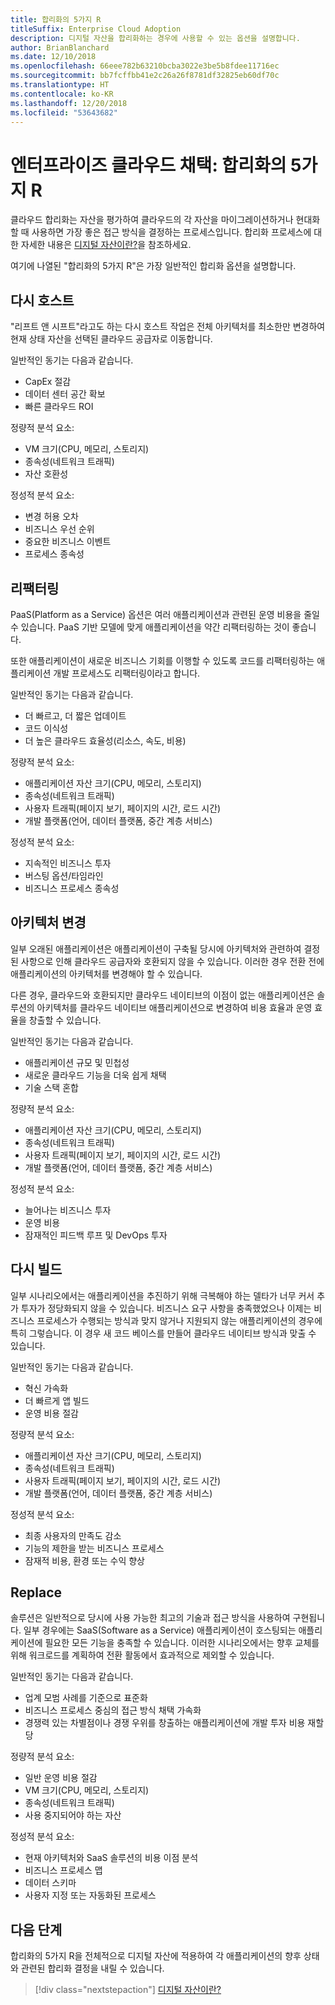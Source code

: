```yaml
---
title: 합리화의 5가지 R
titleSuffix: Enterprise Cloud Adoption
description: 디지털 자산을 합리화하는 경우에 사용할 수 있는 옵션을 설명합니다.
author: BrianBlanchard
ms.date: 12/10/2018
ms.openlocfilehash: 66eee782b63210bcba3022e3be5b8fdee11716ec
ms.sourcegitcommit: bb7fcffbb41e2c26a26f8781df32825eb60df70c
ms.translationtype: HT
ms.contentlocale: ko-KR
ms.lasthandoff: 12/20/2018
ms.locfileid: "53643682"
---
```

# <a name="enterprise-cloud-adoption-the-5-rs-of-rationalization"></a>엔터프라이즈 클라우드 채택: 합리화의 5가지 R

클라우드 합리화는 자산을 평가하여 클라우드의 각 자산을 마이그레이션하거나 현대화할 때 사용하면 가장 좋은 접근 방식을 결정하는 프로세스입니다. 합리화 프로세스에 대한 자세한 내용은 [디지털 자산이란?](overview.md)을 참조하세요.

여기에 나열된 "합리화의 5가지 R"은 가장 일반적인 합리화 옵션을 설명합니다.

## <a name="rehost"></a>다시 호스트

"리프트 앤 시프트"라고도 하는 다시 호스트 작업은 전체 아키텍처를 최소한만 변경하여 현재 상태 자산을 선택된 클라우드 공급자로 이동합니다.

일반적인 동기는 다음과 같습니다.

* CapEx 절감
* 데이터 센터 공간 확보
* 빠른 클라우드 ROI

정량적 분석 요소:

* VM 크기(CPU, 메모리, 스토리지)
* 종속성(네트워크 트래픽)
* 자산 호환성

정성적 분석 요소:

* 변경 허용 오차
* 비즈니스 우선 순위
* 중요한 비즈니스 이벤트
* 프로세스 종속성

## <a name="refactor"></a>리팩터링

PaaS(Platform as a Service) 옵션은 여러 애플리케이션과 관련된 운영 비용을 줄일 수 있습니다. PaaS 기반 모델에 맞게 애플리케이션을 약간 리팩터링하는 것이 좋습니다.

또한 애플리케이션이 새로운 비즈니스 기회를 이행할 수 있도록 코드를 리팩터링하는 애플리케이션 개발 프로세스도 리팩터링이라고 합니다.

일반적인 동기는 다음과 같습니다.

* 더 빠르고, 더 짧은 업데이트
* 코드 이식성
* 더 높은 클라우드 효율성(리소스, 속도, 비용)

정량적 분석 요소:

* 애플리케이션 자산 크기(CPU, 메모리, 스토리지)
* 종속성(네트워크 트래픽)
* 사용자 트래픽(페이지 보기, 페이지의 시간, 로드 시간)
* 개발 플랫폼(언어, 데이터 플랫폼, 중간 계층 서비스)

정성적 분석 요소:

* 지속적인 비즈니스 투자
* 버스팅 옵션/타임라인
* 비즈니스 프로세스 종속성

## <a name="rearchitect"></a>아키텍처 변경

일부 오래된 애플리케이션은 애플리케이션이 구축될 당시에 아키텍처와 관련하여 결정된 사항으로 인해 클라우드 공급자와 호환되지 않을 수 있습니다. 이러한 경우 전환 전에 애플리케이션의 아키텍처를 변경해야 할 수 있습니다.

다른 경우, 클라우드와 호환되지만 클라우드 네이티브의 이점이 없는 애플리케이션은 솔루션의 아키텍처를 클라우드 네이티브 애플리케이션으로 변경하여 비용 효율과 운영 효율을 창출할 수 있습니다.

일반적인 동기는 다음과 같습니다.

* 애플리케이션 규모 및 민첩성
* 새로운 클라우드 기능을 더욱 쉽게 채택
* 기술 스택 혼합

정량적 분석 요소:

* 애플리케이션 자산 크기(CPU, 메모리, 스토리지)
* 종속성(네트워크 트래픽)
* 사용자 트래픽(페이지 보기, 페이지의 시간, 로드 시간)
* 개발 플랫폼(언어, 데이터 플랫폼, 중간 계층 서비스)

정성적 분석 요소:

* 늘어나는 비즈니스 투자
* 운영 비용
* 잠재적인 피드백 루프 및 DevOps 투자

## <a name="rebuild"></a>다시 빌드

일부 시나리오에서는 애플리케이션을 추진하기 위해 극복해야 하는 델타가 너무 커서 추가 투자가 정당화되지 않을 수 있습니다. 비즈니스 요구 사항을 충족했었으나 이제는 비즈니스 프로세스가 수행되는 방식과 맞지 않거나 지원되지 않는 애플리케이션의 경우에 특히 그렇습니다. 이 경우 새 코드 베이스를 만들어 클라우드 네이티브 방식과 맞출 수 있습니다.

일반적인 동기는 다음과 같습니다.

* 혁신 가속화
* 더 빠르게 앱 빌드
* 운영 비용 절감

정량적 분석 요소:

* 애플리케이션 자산 크기(CPU, 메모리, 스토리지)
* 종속성(네트워크 트래픽)
* 사용자 트래픽(페이지 보기, 페이지의 시간, 로드 시간)
* 개발 플랫폼(언어, 데이터 플랫폼, 중간 계층 서비스)

정성적 분석 요소:

* 최종 사용자의 만족도 감소
* 기능의 제한을 받는 비즈니스 프로세스
* 잠재적 비용, 환경 또는 수익 향상

## <a name="replace"></a>Replace

솔루션은 일반적으로 당시에 사용 가능한 최고의 기술과 접근 방식을 사용하여 구현됩니다. 일부 경우에는 SaaS(Software as a Service) 애플리케이션이 호스팅되는 애플리케이션에 필요한 모든 기능을 충족할 수 있습니다. 이러한 시나리오에서는 향후 교체를 위해 워크로드를 계획하여 전환 활동에서 효과적으로 제외할 수 있습니다.

일반적인 동기는 다음과 같습니다.

* 업계 모범 사례를 기준으로 표준화
* 비즈니스 프로세스 중심의 접근 방식 채택 가속화
* 경쟁력 있는 차별점이나 경쟁 우위를 창출하는 애플리케이션에 개발 투자 비용 재할당

정량적 분석 요소:

* 일반 운영 비용 절감
* VM 크기(CPU, 메모리, 스토리지)
* 종속성(네트워크 트래픽)
* 사용 중지되어야 하는 자산

정성적 분석 요소:

* 현재 아키텍처와 SaaS 솔루션의 비용 이점 분석
* 비즈니스 프로세스 맵
* 데이터 스키마
* 사용자 지정 또는 자동화된 프로세스

## <a name="next-steps"></a>다음 단계

합리화의 5가지 R을 전체적으로 디지털 자산에 적용하여 각 애플리케이션의 향후 상태와 관련된 합리화 결정을 내릴 수 있습니다.

> [!div class="nextstepaction"]
> [디지털 자산이란?](overview.md)
